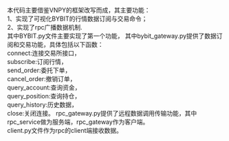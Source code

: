 本代码主要借鉴VNPY的框架改写而成，其主要功能：\
1、实现了可视化BYBIT的行情数据订阅与交易命令；\
2、实现了rpc广播数据机制.\
其中BYBIT.py文件主要实现了第一个功能，
其中bybit_gateway.py提供了数据订阅和交易功能，具体包括以下函数：\
connect:连接交易所接口，\
subscribe:订阅行情，\
send_order:委托下单，\
cancel_order:撤销订单，\
query_account:查询资金，\
query_position:查询持仓，\
query_history:历史数据，\
close:关闭连接。
rpc_gateway.py提供了远程数据调用传输功能，其中rpc_service做为服务端，rpc_gateway作为客户端。\
client.py文件作为rpc的client端接收数据。
